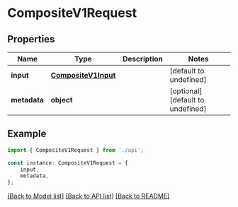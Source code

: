 # CompositeV1Request


## Properties

Name | Type | Description | Notes
------------ | ------------- | ------------- | -------------
**input** | [**CompositeV1Input**](CompositeV1Input.md) |  | [default to undefined]
**metadata** | **object** |  | [optional] [default to undefined]

## Example

```typescript
import { CompositeV1Request } from './api';

const instance: CompositeV1Request = {
    input,
    metadata,
};
```

[[Back to Model list]](../README.md#documentation-for-models) [[Back to API list]](../README.md#documentation-for-api-endpoints) [[Back to README]](../README.md)
